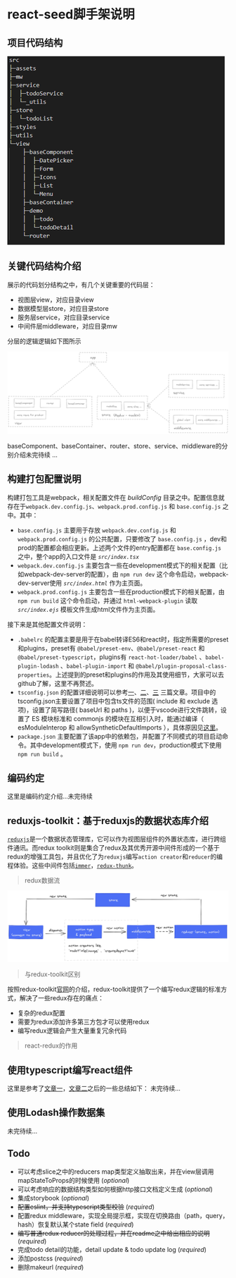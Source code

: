 # react-seed脚手架说明
## 项目代码结构
![代码文件结构](./structure.png)

## 关键代码结构介绍
展示的代码划分结构之中，有几个关键重要的代码层：
* 视图层view，对应目录view
* 数据模型层store，对应目录store
* 服务层service，对应目录service
* 中间件层middleware，对应目录mw

分层的逻辑逻辑如下图所示

![分层逻辑结构介绍](./分层结构逻辑介绍.png)

baseComponent、baseContainer、router、store、service、middleware的分别介绍未完待续 ...


## 构建打包配置说明
构建打包工具是webpack，相关配置文件在 *buildConfig* 目录之中。配置信息就存在于`webpack.dev.config.js`、`webpack.prod.config.js` 和 `base.config.js` 之中。其中：
* `base.config.js` 主要用于存放 `webpack.dev.config.js` 和 `webpack.prod.config.js`  的公共配置，只要修改了 `base.config.js` ，dev和prod的配置都会相应更新。上述两个文件的entry配置都在 `base.config.js` 之中，整个app的入口文件是 *`src/index.tsx`*
* `webpack.dev.config.js` 主要包含一些在development模式下的相关配置（比如webpack-dev-server的配置），由 `npm run dev`  这个命令启动，webpack-dev-server使用 *`src/index.html`* 作为主页面。
* `webpack.prod.config.js` 主要包含一些在production模式下的相关配置，由 `npm run build` 这个命令启动，并通过 `html-webpack-plugin` 读取 *`src/index.ejs`* 模板文件生成html文件作为主页面。

接下来是其他配置文件说明：
* `.babelrc` 的配置主要是用于在babel转译ES6和react时，指定所需要的preset和plugins，preset有 `@babel/preset-env`、`@babel/preset-react` 和 `@babel/preset-typescript`，plugins有 `react-hot-loader/babel` 、`babel-plugin-lodash` 、`babel-plugin-import` 和 `@babel/plugin-proposal-class-properties`。上述提到的preset和plugins的作用及其使用细节，大家可以去github了解，这里不再赘述。
* `tsconfig.json` 的配置详细说明可以参考[一](https://www.typescriptlang.org/v2/tsconfig/)、[二](https://code.visualstudio.com/docs/languages/jsconfig)、[三](https://github.com/microsoft/TypeScript-Babel-Starter#create-your-tsconfigjson) 三篇文章。项目中的tsconfig.json主要设置了项目中包含ts文件的范围( include 和 exclude 选项)，设置了简写路径( baseUrl 和 paths )，以便于vscode进行文件跳转，设置了 ES 模块标准和 commonjs 的模块在互相引入时，能通过编译（ esModuleInterop 和 allowSyntheticDefaultImports ），具体原因见[这里](https://www.typescriptlang.org/v2/tsconfig/#esModuleInterop)。
* `package.json` 主要配置了该app中的依赖包，并配置了不同模式的项目启动命令。其中development模式下，使用 `npm run dev`，production模式下使用 `npm run build` 。
## 编码约定
这里是编码约定介绍...未完待续

## reduxjs-toolkit：基于reduxjs的数据状态库介绍
[`reduxjs`](https://redux.js.org/introduction/getting-started)是一个数据状态管理库，它可以作为视图层组件的外置状态库，进行跨组件通讯。而redux toolkit则是集合了redux及其优秀开源中间件形成的一个基于redux的增强工具包，并且优化了为`reduxjs`编写`action creator`和`reducer`的编程体验。这些中间件包括[`immer`](https://github.com/immerjs/immer)，[`redux-thunk`](https://github.com/reduxjs/redux-thunk)。

> redux数据流

![redux数据流](./redux数据流.png)
> 与redux-toolkit区别

按照redux-toolkit[官网](https://redux-toolkit.js.org/introduction/quick-start)的介绍，redux-toolkit提供了一个编写redux逻辑的标准方式，解决了一些redux存在的痛点：
* 复杂的redux配置
* 需要为redux添加许多第三方包才可以使用redux
* 编写redux逻辑会产生大量重复冗余代码
> react-redux的作用

## 使用typescript编写react组件

这里是参考了[文章一](https://github.com/piotrwitek/react-redux-typescript-guide#react---type-definitions-cheatsheet)，[文章二](https://github.com/typescript-cheatsheets/react-typescript-cheatsheet)之后的一些总结如下：
未完待续...

## 使用Lodash操作数据集

未完待续...

## Todo 
* 可以考虑slice之中的reducers map类型定义抽取出来，并在view层调用mapStateToProps的时候使用 (*optional*)
* 可以考虑响应的数据结构类型如何根据http接口文档定义生成 (*optional*)
* 集成storybook (*optional*)
* <del>配置eslint，并支持typescript类型校验</del> (*required*)
* 配置redux middleware，实现全局提示框，实现在切换路由（path，query，hash）恢复默认某个state field (*required*)
* <del>编写普通redux reducer的处理过程，并在readme之中给出相应的说明 </del>(*required*)
* 完成todo detail的功能，detail update & todo update log (*required*)
* 添加postcss (*required*)
* 删除makeurl (*required*)